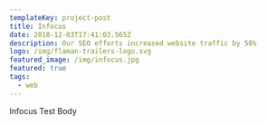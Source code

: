 ```yaml
---
templateKey: project-post
title: Infocus
date: 2018-12-03T17:41:03.565Z
description: Our SEO efforts increased website traffic by 58%
logo: /img/flaman-trailers-logo.svg
featured_image: /img/infocus.jpg
featured: true
tags:
  - web
---
```

Infocus Test Body
